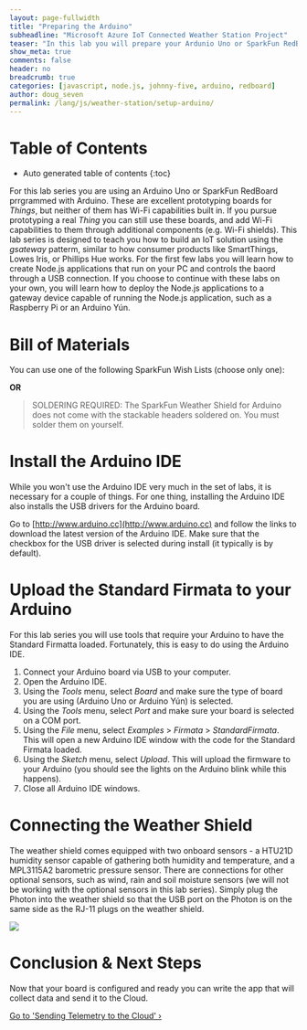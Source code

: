 ```yaml
---
layout: page-fullwidth
title: "Preparing the Arduino"
subheadline: "Microsoft Azure IoT Connected Weather Station Project"
teaser: "In this lab you will prepare your Ardunio Uno or SparkFun RedBoard for use in this lab series."
show_meta: true
comments: false
header: no
breadcrumb: true
categories: [javascript, node.js, johnny-five, arduino, redboard]
author: doug_seven
permalink: /lang/js/weather-station/setup-arduino/
---
```


# Table of Contents
*  Auto generated table of contents
{:toc}

For this lab series you are using an Arduino Uno or SparkFun RedBoard prrgrammed with Arduino. These are excellent prototyping boards for _Things_, but neither of them has Wi-Fi capabilities built in. If you pursue prototyping a real _Thing_ you can still use these boards, and add Wi-Fi capabilities to them through additional components (e.g. Wi-Fi shields). This lab series is designed to teach you how to build an IoT solution using the _gsateway_ patterm, similar to how consumer products like SmartThings, Lowes Iris, or Phillips Hue works. For the first few labs you will learn how to create Node.js applications that run on your PC and controls the baord through a USB connection. If you choose to continue with these labs on your own, you will learn how to deploy the Node.js applications to a gateway device capable of running the Node.js application, such as a Raspberry Pi or an Arduino Y&uacute;n.

# Bill of Materials
You can use one of the following SparkFun Wish Lists (choose only one):

<script src="https://www.sparkfun.com/wish_lists/120920.js"></script>

__OR__  

<script src="https://www.sparkfun.com/wish_lists/121094.js"></script>

<blockquote>
	SOLDERING REQUIRED: The SparkFun Weather Shield for Arduino does not come with the stackable headers soldered on. You must solder them on yourself.
</blockquote>

# Install the Arduino IDE
While you won't use the Arduino IDE very much in the set of labs, it is necessary for a couple of things. For one thing, installing the Arduino IDE also installs the USB drivers for the Arduino board.

Go to [http://www.arduino.cc](http://www.arduino.cc) and follow the links to download the latest version of the Arduino IDE. Make sure that the checkbox for the USB driver is selected during install (it typically is by default).

# Upload the Standard Firmata to your Arduino
For this lab series you will use tools that require your Arduino to have the Standard Firmatta loaded. Fortunately, this is easy to do using the Arduino IDE.

1. Connect your Arduino board via USB to your computer.
2. Open the Arduino IDE.
3. Using the _Tools_ menu, select _Board_ and make sure the type of board you are using (Arduino Uno or Arduino Y&uacute;n) is selected.
4. Using the _Tools_ menu, select _Port_ and make sure your board is selected on a COM port.
5. Using the _File_ menu, select _Examples_ > _Firmata_ > _StandardFirmata_. This will open a new Arduino IDE window with the code for the Standard Firmata loaded.
6. Using the _Sketch_ menu, select _Upload_. This will upload the firmware to your Arduino (you should see the lights on the Arduino blink while this happens).
7. Close all Arduino IDE windows.

# Connecting the Weather Shield
The weather shield comes equipped with two onboard sensors - a HTU21D humidity sensor capable of gathering both humidity and temperature, and a MPL3115A2 barometric pressure sensor. There are connections for other optional sensors, such as wind, rain and soil moisture sensors (we will not be working with the optional sensors in this lab series). Simply plug the Photon into the weather shield so that the USB port on the Photon is on the same side as the RJ-11 plugs on the weather shield. 

<img src="{{ site.url }}/images/devices/arduino-weather-station.jpg"/>

# Conclusion &amp; Next Steps
Now that your board is configured and ready you can write the app that will collect data and send it to the Cloud.

<a class="radius button small" href="{{ site.url }}/lang/js/weather-station/sending-telemetry/">Go to 'Sending Telemetry to the Cloud' ›</a>

[getting-started]: ../getting-started/
[setup-azure-iot-hub]: ../setup-azure-iot-hub/
[setup-photon]: ../setup-photon/
[setup-arduino]: ../setup-arduino/
[sending-telemetry]: ../sending-telemetry/
[visualize-iot-with-powerbi]: ../visualize-iot-with-powerbi/